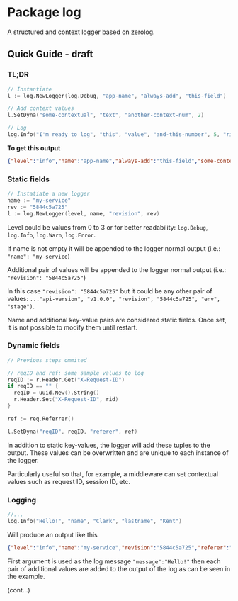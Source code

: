 # Package log

A structured and context logger based on [zerolog](https://github.com/rs/zerolog).

## Quick Guide - draft

### TL;DR
```go
// Instantiate
l := log.NewLogger(log.Debug, "app-name", "always-add", "this-field")

// Add context values
l.SetDyna("some-contextual", "text", "another-context-num", 2)

// Log
log.Info("I'm ready to log", "this", "value", "and-this-number", 5, "right?", true)
```

**To get this output**
```json
{"level":"info","name":"app-name","always-add":"this-field","some-contextual":"text","another-contextual-num":2,"right?":true,"this":"value","and-this-number":5,"time":"2019-06-15T19:31:54+02:00","message":"I'm ready to log"}
```


### Static fields

```go
// Instatiate a new logger
name := "my-service"
rev := "5844c5a725"
l := log.NewLogger(level, name, "revision", rev)
```
Level could be values from 0 to 3 or for better readability:
`log.Debug`, `log.Info`, `log.Warn`, `log.Error`.

If name is not empty it will be appended to the logger normal output (i.e.: `"name": "my-service`)

Additional pair of values will be appended to the logger normal output (i.e.: `"revision": "5844c5a725"`)

In this case `"revision": "5844c5a725"` but it could be any other pair of values: `..."api-version", "v1.0.0", "revision", "5844c5a725", "env", "stage")`.

Name and additional key-value pairs are considered static fields. Once set, it is not possible to modify them until restart.


### Dynamic fields
```go
// Previous steps ommited

// reqID and ref: some sample values to log
reqID := r.Header.Get("X-Request-ID")
if reqID == "" {
  reqID = uuid.New().String()
  r.Header.Set("X-Request-ID", rid)
}

ref := req.Referrer()

l.SetDyna("reqID", reqID, "referer", ref)
```

In addition to static key-values, the logger will add these tuples to the output.
These values can be overwritten and are unique to each instance of the logger.

Particularly useful so that, for example, a middleware can set contextual values such as request ID, session ID, etc.

### Logging
```go
//...
log.Info("Hello!", "name", "Clark", "lastname", "Kent")
```

Will produce an output like this
```json
{"level":"info","name":"my-service","revision":"5844c5a725","referer":"https://www.google.com/search?&q=nice+logger","reqID":"48f14c8c1fc854sa12bfd012a58f90a4","name":"Clark","lastname":"Kent","time":"2019-06-15T16:32:01+02:00","message":"Hello!"}
```

First argument is used as the log message `"message":"Hello!"` then each pair of additional values are added to the output of the log as can be seen in the example.


(cont...)